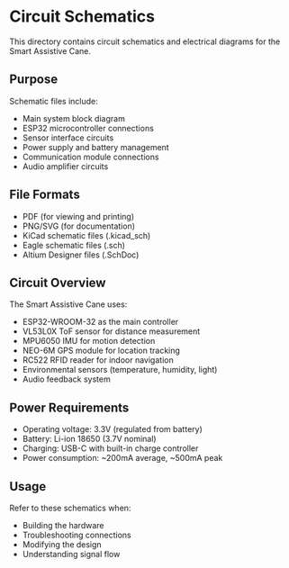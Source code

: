 # Circuit Schematics

This directory contains circuit schematics and electrical diagrams for the Smart Assistive Cane.

## Purpose

Schematic files include:
- Main system block diagram
- ESP32 microcontroller connections
- Sensor interface circuits
- Power supply and battery management
- Communication module connections
- Audio amplifier circuits

## File Formats

- PDF (for viewing and printing)
- PNG/SVG (for documentation)
- KiCad schematic files (.kicad_sch)
- Eagle schematic files (.sch)
- Altium Designer files (.SchDoc)

## Circuit Overview

The Smart Assistive Cane uses:
- ESP32-WROOM-32 as the main controller
- VL53L0X ToF sensor for distance measurement
- MPU6050 IMU for motion detection
- NEO-6M GPS module for location tracking
- RC522 RFID reader for indoor navigation
- Environmental sensors (temperature, humidity, light)
- Audio feedback system

## Power Requirements

- Operating voltage: 3.3V (regulated from battery)
- Battery: Li-ion 18650 (3.7V nominal)
- Charging: USB-C with built-in charge controller
- Power consumption: ~200mA average, ~500mA peak

## Usage

Refer to these schematics when:
- Building the hardware
- Troubleshooting connections
- Modifying the design
- Understanding signal flow